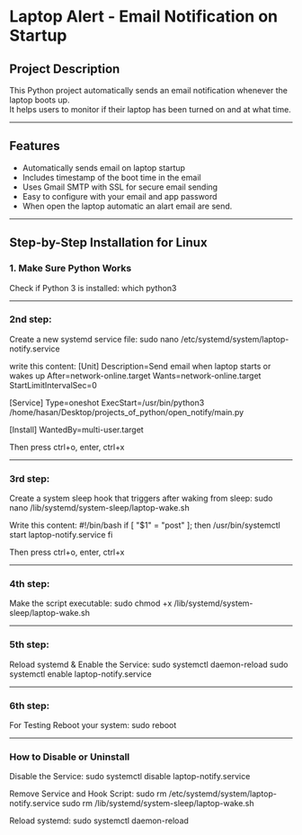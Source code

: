 # Laptop Alert - Email Notification on Startup

## Project Description
This Python project automatically sends an email notification whenever the laptop boots up.  
It helps users to monitor if their laptop has been turned on and at what time.

---

## Features
- Automatically sends email on laptop startup
- Includes timestamp of the boot time in the email
- Uses Gmail SMTP with SSL for secure email sending
- Easy to configure with your email and app password
- When open the laptop automatic an alart email are send.

---

##  Step-by-Step Installation for Linux

### 1. Make Sure Python Works

Check if Python 3 is installed:
which python3

---
### 2nd step: 

Create a new systemd service file:
sudo nano /etc/systemd/system/laptop-notify.service

write this content:
[Unit]
Description=Send email when laptop starts or wakes up
After=network-online.target
Wants=network-online.target
StartLimitIntervalSec=0

[Service]
Type=oneshot
ExecStart=/usr/bin/python3 /home/hasan/Desktop/projects_of_python/open_notify/main.py

[Install]
WantedBy=multi-user.target


Then press ctrl+o, enter, ctrl+x

---

### 3rd step: 

Create a system sleep hook that triggers after waking from sleep:
sudo nano /lib/systemd/system-sleep/laptop-wake.sh

Write this content:
#!/bin/bash
if [ "$1" = "post" ]; then
    /usr/bin/systemctl start laptop-notify.service
fi

Then press ctrl+o, enter, ctrl+x

---

### 4th step:

Make the script executable:
sudo chmod +x /lib/systemd/system-sleep/laptop-wake.sh

---

### 5th step:

Reload systemd & Enable the Service:
sudo systemctl daemon-reload
sudo systemctl enable laptop-notify.service

---

### 6th step:

For Testing
Reboot your system:
sudo reboot

---

### How to Disable or Uninstall

Disable the Service:
sudo systemctl disable laptop-notify.service


Remove Service and Hook Script:
sudo rm /etc/systemd/system/laptop-notify.service
sudo rm /lib/systemd/system-sleep/laptop-wake.sh


Reload systemd:
sudo systemctl daemon-reload

